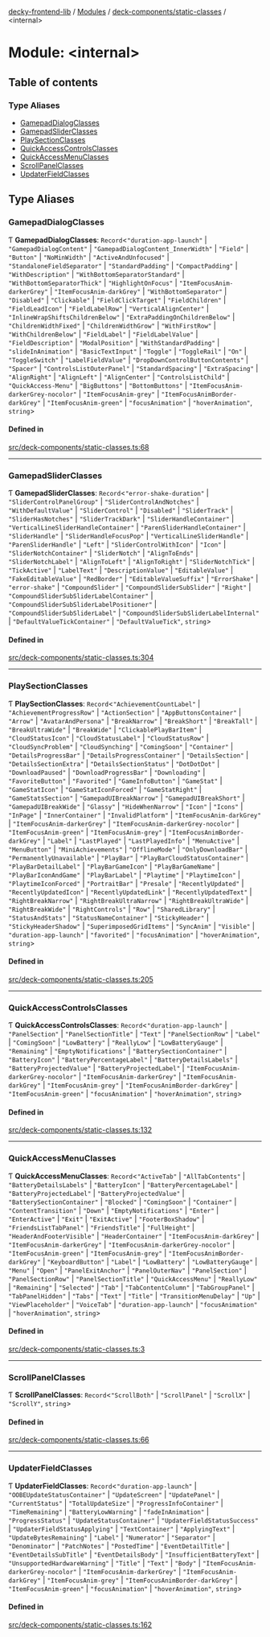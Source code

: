 [decky-frontend-lib](../README.md) / [Modules](../modules.md) / [deck-components/static-classes](deck_components_static_classes.md) / <internal\>

# Module: <internal\>

## Table of contents

### Type Aliases

- [GamepadDialogClasses](deck_components_static_classes._internal_.md#gamepaddialogclasses)
- [GamepadSliderClasses](deck_components_static_classes._internal_.md#gamepadsliderclasses)
- [PlaySectionClasses](deck_components_static_classes._internal_.md#playsectionclasses)
- [QuickAccessControlsClasses](deck_components_static_classes._internal_.md#quickaccesscontrolsclasses)
- [QuickAccessMenuClasses](deck_components_static_classes._internal_.md#quickaccessmenuclasses)
- [ScrollPanelClasses](deck_components_static_classes._internal_.md#scrollpanelclasses)
- [UpdaterFieldClasses](deck_components_static_classes._internal_.md#updaterfieldclasses)

## Type Aliases

### GamepadDialogClasses

Ƭ **GamepadDialogClasses**: `Record`<``"duration-app-launch"`` \| ``"GamepadDialogContent"`` \| ``"GamepadDialogContent_InnerWidth"`` \| ``"Field"`` \| ``"Button"`` \| ``"NoMinWidth"`` \| ``"ActiveAndUnfocused"`` \| ``"StandaloneFieldSeparator"`` \| ``"StandardPadding"`` \| ``"CompactPadding"`` \| ``"WithDescription"`` \| ``"WithBottomSeparatorStandard"`` \| ``"WithBottomSeparatorThick"`` \| ``"HighlightOnFocus"`` \| ``"ItemFocusAnim-darkerGrey"`` \| ``"ItemFocusAnim-darkGrey"`` \| ``"WithBottomSeparator"`` \| ``"Disabled"`` \| ``"Clickable"`` \| ``"FieldClickTarget"`` \| ``"FieldChildren"`` \| ``"FieldLeadIcon"`` \| ``"FieldLabelRow"`` \| ``"VerticalAlignCenter"`` \| ``"InlineWrapShiftsChildrenBelow"`` \| ``"ExtraPaddingOnChildrenBelow"`` \| ``"ChildrenWidthFixed"`` \| ``"ChildrenWidthGrow"`` \| ``"WithFirstRow"`` \| ``"WithChildrenBelow"`` \| ``"FieldLabel"`` \| ``"FieldLabelValue"`` \| ``"FieldDescription"`` \| ``"ModalPosition"`` \| ``"WithStandardPadding"`` \| ``"slideInAnimation"`` \| ``"BasicTextInput"`` \| ``"Toggle"`` \| ``"ToggleRail"`` \| ``"On"`` \| ``"ToggleSwitch"`` \| ``"LabelFieldValue"`` \| ``"DropDownControlButtonContents"`` \| ``"Spacer"`` \| ``"ControlsListOuterPanel"`` \| ``"StandardSpacing"`` \| ``"ExtraSpacing"`` \| ``"AlignRight"`` \| ``"AlignLeft"`` \| ``"AlignCenter"`` \| ``"ControlsListChild"`` \| ``"QuickAccess-Menu"`` \| ``"BigButtons"`` \| ``"BottomButtons"`` \| ``"ItemFocusAnim-darkerGrey-nocolor"`` \| ``"ItemFocusAnim-grey"`` \| ``"ItemFocusAnimBorder-darkGrey"`` \| ``"ItemFocusAnim-green"`` \| ``"focusAnimation"`` \| ``"hoverAnimation"``, `string`\>

#### Defined in

[src/deck-components/static-classes.ts:68](https://github.com/SteamDeckHomebrew/decky-frontend-lib/blob/cfef1dc/src/deck-components/static-classes.ts#L68)

___

### GamepadSliderClasses

Ƭ **GamepadSliderClasses**: `Record`<``"error-shake-duration"`` \| ``"SliderControlPanelGroup"`` \| ``"SliderControlAndNotches"`` \| ``"WithDefaultValue"`` \| ``"SliderControl"`` \| ``"Disabled"`` \| ``"SliderTrack"`` \| ``"SliderHasNotches"`` \| ``"SliderTrackDark"`` \| ``"SliderHandleContainer"`` \| ``"VerticalLineSliderHandleContainer"`` \| ``"ParenSliderHandleContainer"`` \| ``"SliderHandle"`` \| ``"SliderHandleFocusPop"`` \| ``"VerticalLineSliderHandle"`` \| ``"ParenSliderHandle"`` \| ``"Left"`` \| ``"SliderControlWithIcon"`` \| ``"Icon"`` \| ``"SliderNotchContainer"`` \| ``"SliderNotch"`` \| ``"AlignToEnds"`` \| ``"SliderNotchLabel"`` \| ``"AlignToLeft"`` \| ``"AlignToRight"`` \| ``"SliderNotchTick"`` \| ``"TickActive"`` \| ``"LabelText"`` \| ``"DescriptionValue"`` \| ``"EditableValue"`` \| ``"FakeEditableValue"`` \| ``"RedBorder"`` \| ``"EditableValueSuffix"`` \| ``"ErrorShake"`` \| ``"error-shake"`` \| ``"CompoundSlider"`` \| ``"CompoundSliderSubSlider"`` \| ``"Right"`` \| ``"CompoundSliderSubSliderLabelContainer"`` \| ``"CompoundSliderSubSliderLabelPositioner"`` \| ``"CompoundSliderSubSliderLabel"`` \| ``"CompoundSliderSubSliderLabelInternal"`` \| ``"DefaultValueTickContainer"`` \| ``"DefaultValueTick"``, `string`\>

#### Defined in

[src/deck-components/static-classes.ts:304](https://github.com/SteamDeckHomebrew/decky-frontend-lib/blob/cfef1dc/src/deck-components/static-classes.ts#L304)

___

### PlaySectionClasses

Ƭ **PlaySectionClasses**: `Record`<``"AchievementCountLabel"`` \| ``"AchievementProgressRow"`` \| ``"ActionSection"`` \| ``"AppButtonsContainer"`` \| ``"Arrow"`` \| ``"AvatarAndPersona"`` \| ``"BreakNarrow"`` \| ``"BreakShort"`` \| ``"BreakTall"`` \| ``"BreakUltraWide"`` \| ``"BreakWide"`` \| ``"ClickablePlayBarItem"`` \| ``"CloudStatusIcon"`` \| ``"CloudStatusLabel"`` \| ``"CloudStatusRow"`` \| ``"CloudSyncProblem"`` \| ``"CloudSynching"`` \| ``"ComingSoon"`` \| ``"Container"`` \| ``"DetailsProgressBar"`` \| ``"DetailsProgressContainer"`` \| ``"DetailsSection"`` \| ``"DetailsSectionExtra"`` \| ``"DetailsSectionStatus"`` \| ``"DotDotDot"`` \| ``"DownloadPaused"`` \| ``"DownloadProgressBar"`` \| ``"Downloading"`` \| ``"FavoriteButton"`` \| ``"Favorited"`` \| ``"GameInfoButton"`` \| ``"GameStat"`` \| ``"GameStatIcon"`` \| ``"GameStatIconForced"`` \| ``"GameStatRight"`` \| ``"GameStatsSection"`` \| ``"GamepadUIBreakNarrow"`` \| ``"GamepadUIBreakShort"`` \| ``"GamepadUIBreakWide"`` \| ``"Glassy"`` \| ``"HideWhenNarrow"`` \| ``"Icon"`` \| ``"Icons"`` \| ``"InPage"`` \| ``"InnerContainer"`` \| ``"InvalidPlatform"`` \| ``"ItemFocusAnim-darkGrey"`` \| ``"ItemFocusAnim-darkerGrey"`` \| ``"ItemFocusAnim-darkerGrey-nocolor"`` \| ``"ItemFocusAnim-green"`` \| ``"ItemFocusAnim-grey"`` \| ``"ItemFocusAnimBorder-darkGrey"`` \| ``"Label"`` \| ``"LastPlayed"`` \| ``"LastPlayedInfo"`` \| ``"MenuActive"`` \| ``"MenuButton"`` \| ``"MiniAchievements"`` \| ``"OfflineMode"`` \| ``"OnlyDownloadBar"`` \| ``"PermanentlyUnavailable"`` \| ``"PlayBar"`` \| ``"PlayBarCloudStatusContainer"`` \| ``"PlayBarDetailLabel"`` \| ``"PlayBarGameIcon"`` \| ``"PlayBarGameName"`` \| ``"PlayBarIconAndGame"`` \| ``"PlayBarLabel"`` \| ``"Playtime"`` \| ``"PlaytimeIcon"`` \| ``"PlaytimeIconForced"`` \| ``"PortraitBar"`` \| ``"Presale"`` \| ``"RecentlyUpdated"`` \| ``"RecentlyUpdatedIcon"`` \| ``"RecentlyUpdatedLink"`` \| ``"RecentlyUpdatedText"`` \| ``"RightBreakNarrow"`` \| ``"RightBreakUltraNarrow"`` \| ``"RightBreakUltraWide"`` \| ``"RightBreakWide"`` \| ``"RightControls"`` \| ``"Row"`` \| ``"SharedLibrary"`` \| ``"StatusAndStats"`` \| ``"StatusNameContainer"`` \| ``"StickyHeader"`` \| ``"StickyHeaderShadow"`` \| ``"SuperimposedGridItems"`` \| ``"SyncAnim"`` \| ``"Visible"`` \| ``"duration-app-launch"`` \| ``"favorited"`` \| ``"focusAnimation"`` \| ``"hoverAnimation"``, `string`\>

#### Defined in

[src/deck-components/static-classes.ts:205](https://github.com/SteamDeckHomebrew/decky-frontend-lib/blob/cfef1dc/src/deck-components/static-classes.ts#L205)

___

### QuickAccessControlsClasses

Ƭ **QuickAccessControlsClasses**: `Record`<``"duration-app-launch"`` \| ``"PanelSection"`` \| ``"PanelSectionTitle"`` \| ``"Text"`` \| ``"PanelSectionRow"`` \| ``"Label"`` \| ``"ComingSoon"`` \| ``"LowBattery"`` \| ``"ReallyLow"`` \| ``"LowBatteryGauge"`` \| ``"Remaining"`` \| ``"EmptyNotifications"`` \| ``"BatterySectionContainer"`` \| ``"BatteryIcon"`` \| ``"BatteryPercentageLabel"`` \| ``"BatteryDetailsLabels"`` \| ``"BatteryProjectedValue"`` \| ``"BatteryProjectedLabel"`` \| ``"ItemFocusAnim-darkerGrey-nocolor"`` \| ``"ItemFocusAnim-darkerGrey"`` \| ``"ItemFocusAnim-darkGrey"`` \| ``"ItemFocusAnim-grey"`` \| ``"ItemFocusAnimBorder-darkGrey"`` \| ``"ItemFocusAnim-green"`` \| ``"focusAnimation"`` \| ``"hoverAnimation"``, `string`\>

#### Defined in

[src/deck-components/static-classes.ts:132](https://github.com/SteamDeckHomebrew/decky-frontend-lib/blob/cfef1dc/src/deck-components/static-classes.ts#L132)

___

### QuickAccessMenuClasses

Ƭ **QuickAccessMenuClasses**: `Record`<``"ActiveTab"`` \| ``"AllTabContents"`` \| ``"BatteryDetailsLabels"`` \| ``"BatteryIcon"`` \| ``"BatteryPercentageLabel"`` \| ``"BatteryProjectedLabel"`` \| ``"BatteryProjectedValue"`` \| ``"BatterySectionContainer"`` \| ``"Blocked"`` \| ``"ComingSoon"`` \| ``"Container"`` \| ``"ContentTransition"`` \| ``"Down"`` \| ``"EmptyNotifications"`` \| ``"Enter"`` \| ``"EnterActive"`` \| ``"Exit"`` \| ``"ExitActive"`` \| ``"FooterBoxShadow"`` \| ``"FriendsListTabPanel"`` \| ``"FriendsTitle"`` \| ``"FullHeight"`` \| ``"HeaderAndFooterVisible"`` \| ``"HeaderContainer"`` \| ``"ItemFocusAnim-darkGrey"`` \| ``"ItemFocusAnim-darkerGrey"`` \| ``"ItemFocusAnim-darkerGrey-nocolor"`` \| ``"ItemFocusAnim-green"`` \| ``"ItemFocusAnim-grey"`` \| ``"ItemFocusAnimBorder-darkGrey"`` \| ``"KeyboardButton"`` \| ``"Label"`` \| ``"LowBattery"`` \| ``"LowBatteryGauge"`` \| ``"Menu"`` \| ``"Open"`` \| ``"PanelExitAnchor"`` \| ``"PanelOuterNav"`` \| ``"PanelSection"`` \| ``"PanelSectionRow"`` \| ``"PanelSectionTitle"`` \| ``"QuickAccessMenu"`` \| ``"ReallyLow"`` \| ``"Remaining"`` \| ``"Selected"`` \| ``"Tab"`` \| ``"TabContentColumn"`` \| ``"TabGroupPanel"`` \| ``"TabPanelHidden"`` \| ``"Tabs"`` \| ``"Text"`` \| ``"Title"`` \| ``"TransitionMenuDelay"`` \| ``"Up"`` \| ``"ViewPlaceholder"`` \| ``"VoiceTab"`` \| ``"duration-app-launch"`` \| ``"focusAnimation"`` \| ``"hoverAnimation"``, `string`\>

#### Defined in

[src/deck-components/static-classes.ts:3](https://github.com/SteamDeckHomebrew/decky-frontend-lib/blob/cfef1dc/src/deck-components/static-classes.ts#L3)

___

### ScrollPanelClasses

Ƭ **ScrollPanelClasses**: `Record`<``"ScrollBoth"`` \| ``"ScrollPanel"`` \| ``"ScrollX"`` \| ``"ScrollY"``, `string`\>

#### Defined in

[src/deck-components/static-classes.ts:66](https://github.com/SteamDeckHomebrew/decky-frontend-lib/blob/cfef1dc/src/deck-components/static-classes.ts#L66)

___

### UpdaterFieldClasses

Ƭ **UpdaterFieldClasses**: `Record`<``"duration-app-launch"`` \| ``"OOBEUpdateStatusContainer"`` \| ``"UpdateScreen"`` \| ``"UpdatePanel"`` \| ``"CurrentStatus"`` \| ``"TotalUpdateSize"`` \| ``"ProgressInfoContainer"`` \| ``"TimeRemaining"`` \| ``"BatteryLowWarning"`` \| ``"fadeInAnimation"`` \| ``"ProgressStatus"`` \| ``"UpdateStatusContainer"`` \| ``"UpdaterFieldStatusSuccess"`` \| ``"UpdaterFieldStatusApplying"`` \| ``"TextContainer"`` \| ``"ApplyingText"`` \| ``"UpdateBytesRemaining"`` \| ``"Label"`` \| ``"Numerator"`` \| ``"Separator"`` \| ``"Denominator"`` \| ``"PatchNotes"`` \| ``"PostedTime"`` \| ``"EventDetailTitle"`` \| ``"EventDetailsSubTitle"`` \| ``"EventDetailsBody"`` \| ``"InsufficientBatteryText"`` \| ``"UnsupportedHardwareWarning"`` \| ``"Title"`` \| ``"Text"`` \| ``"Body"`` \| ``"ItemFocusAnim-darkerGrey-nocolor"`` \| ``"ItemFocusAnim-darkerGrey"`` \| ``"ItemFocusAnim-darkGrey"`` \| ``"ItemFocusAnim-grey"`` \| ``"ItemFocusAnimBorder-darkGrey"`` \| ``"ItemFocusAnim-green"`` \| ``"focusAnimation"`` \| ``"hoverAnimation"``, `string`\>

#### Defined in

[src/deck-components/static-classes.ts:162](https://github.com/SteamDeckHomebrew/decky-frontend-lib/blob/cfef1dc/src/deck-components/static-classes.ts#L162)
